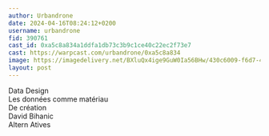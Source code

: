 ```yaml
---
author: Urbandrone 
date: 2024-04-16T08:24:12+0200
username: urbandrone
fid: 390761
cast_id: 0xa5c8a834a1ddfa1db73c3b9c1ce40c22ec2f73e7
cast: https://warpcast.com/urbandrone/0xa5c8a834
image: https://imagedelivery.net/BXluQx4ige9GuW0Ia56BHw/430c6009-f6d7-4653-e1da-30253d066100/original
layout: post
---
```

Data Design  
Les données comme matériau   
De création   
David Bihanic  
Altern Atives  

<img src='https://imagedelivery.net/BXluQx4ige9GuW0Ia56BHw/430c6009-f6d7-4653-e1da-30253d066100/original' alt='' referrerpolicy='no-referrer'/>
<img src='https://imagedelivery.net/BXluQx4ige9GuW0Ia56BHw/7820e779-7c3d-4fc5-ed16-a70004869e00/original' alt='' referrerpolicy='no-referrer'/>